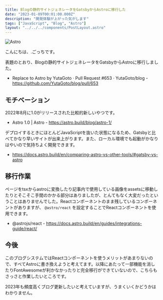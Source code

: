 ```yaml
---
title: Blogの静的サイトジェネレータをGatsbyからAstroに移行した
date: "2023-01-09T00:01:00.000Z"
description: "開発体験が上がった気がします"
tags: ["JavaScript", "Blog", "Astro"]
layout: "../../../components/PostLayout.astro"
---
```


![Astro](/blog/assets/images/posts/20230109-replace-to-astro/astro.png)


こんにちは、.ごっちです。

表題のとおり、Blogの静的サイトジェネレータをGatsbyからAstroに移行しました。

- Replace to Astro by YutaGoto · Pull Request #653 · YutaGoto/blog - https://github.com/YutaGoto/blog/pull/653

## モチベーション

2022年8月に1.0がリリースされた比較的新しいやつです。

- Astro 1.0 | Astro - https://astro.build/blog/astro-1/

デプロイするときにほとんどJavaScriptを抜いた状態になるため、Gatsbyと比べてかなり早いサイトが出来上がります。また、ローカル環境でも起動がかなりはやいので気持ちよく開発できます。

- https://docs.astro.build/en/comparing-astro-vs-other-tools/#gatsby-vs-astro

## 移行作業

ページをtsxからastroに変換したり記事内で使用している画像をassetsに移動したりとそこそこ手間のかかる部分はありましたが、とんてもなく大変だったということはありませんでした。Reactコンポーネントのまま残しているコンポーネントがありますが、 `@astro/react` を設定することでReactコンポーネントを使用できます。

- @astrojs/react - https://docs.astro.build/en/guides/integrations-guide/react/

## 今後

このブログシステムではReactコンポーネントを使うメリットがあまりないので、すべてAstroに書き換えようと考えてます。以降にあたって一部機能を消したりFontAwesomeが利かなかったりと完全移行ができていないので、こちらもさっさと作業したいところです。

2023年も頻度高くブログ更新したいと考えていますが、うまくいくかどうかはわかりません。
